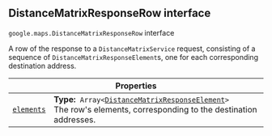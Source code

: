 
<h2 id="DistanceMatrixResponseRow">DistanceMatrixResponseRow interface</h2>
<p>
<code><span itemprop="path">google.maps</span>.<span itemprop="name">DistanceMatrixResponseRow</span></code>
interface
</p>
<p>A row of the response to a <code>DistanceMatrixService</code> request, consisting of a sequence of <code>DistanceMatrixResponseElement</code>s, one for each corresponding destination address.</p>
<div class="devsite-table-wrapper"><table class="properties responsive" summary="interface DistanceMatrixResponseRow - Properties">
<thead>
<tr><th colspan="2">Properties</th>
</tr></thead>
<tbody>
<tr id="DistanceMatrixResponseRow.elements">
<td itemprop="property"><code><a class="secret-link" href="#DistanceMatrixResponseRow.elements"><span>elements</span></a></code></td>
<td><div><strong>Type:</strong>&nbsp; <code>Array&lt;<a href="DistanceMatrixResponseElement.md">DistanceMatrixResponseElement</a>&gt;</code></div>
<div class="desc">The row's elements, corresponding to the destination addresses.</div></td>
</tr>
</tbody>
</table></div>
